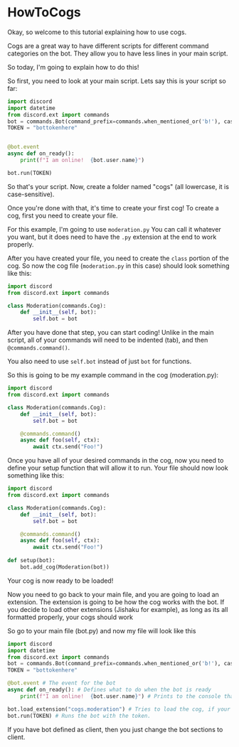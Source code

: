 # HowToCogs

Okay, so welcome to this tutorial explaining how to use cogs.

Cogs are a great way to have different scripts for different command categories on the bot. They allow you to have less lines in your main script.

So today, I'm going to explain how to do this!

So first, you need to look at your main script.
Lets say this is your script so far:

```py
import discord
import datetime
from discord.ext import commands
bot = commands.Bot(command_prefix=commands.when_mentioned_or('b!'), case_insensitive=True)
TOKEN = "bottokenhere"


@bot.event
async def on_ready():
    print(f"I am online!  {bot.user.name}")

bot.run(TOKEN)
```

So that's your script.
Now, create a folder named "cogs" (all lowercase, it is case-sensitive).

Once you're done with that, it's time to create your first cog!
To create a cog, first you need to create your file.

For this example, I'm going to use ```moderation.py```
You can call it whatever you want, but it does need to have the ```.py``` extension at the end to work properly.

After you have created your file, you need to create the ```class``` portion of the cog.
So now the cog file (```moderation.py``` in this case) should look something like this:

```py
import discord
from discord.ext import commands

class Moderation(commands.Cog):
    def __init__(self, bot):
        self.bot = bot
```

After you have done that step, you can start coding!
Unlike in the main script, all of your commands will need to be indented (tab), and then ```@commands.command()```.

You also need to use ```self.bot``` instead of just ```bot``` for functions.

So this is going to be my example command in the cog (moderation.py):

```py
import discord
from discord.ext import commands

class Moderation(commands.Cog):
    def __init__(self, bot):
        self.bot = bot

    @commands.command()
    async def foo(self, ctx):
        await ctx.send("Foo!")
```

Once you have all of your desired commands in the cog, now you need to define your setup function that will allow it to run.
Your file should now look something like this:

```py
import discord
from discord.ext import commands

class Moderation(commands.Cog):
    def __init__(self, bot):
        self.bot = bot

    @commands.command()
    async def foo(self, ctx):
        await ctx.send("Foo!")
        
def setup(bot):
    bot.add_cog(Moderation(bot))
```

Your cog is now ready to be loaded!

Now you need to go back to your main file, and you are going to load an extension.
The extension is going to be how the cog works with the bot.
If you decide to load other extensions (Jishaku for example), as long as its all formatted properly, your cogs should work

So go to your main file (bot.py)
and now my file will look like this

```py
import discord
import datetime
from discord.ext import commands
bot = commands.Bot(command_prefix=commands.when_mentioned_or('b!'), case_insensitive=True)
TOKEN = "bottokenhere"

@bot.event # The event for the bot
async def on_ready(): # Defines what to do when the bot is ready
    print(f"I am online!  {bot.user.name}") # Prints to the console that the bot is online

bot.load_extension("cogs.moderation") # Tries to load the cog, if your cog has syntax errors, the bot will most likely crash.
bot.run(TOKEN) # Runs the bot with the token.
```

If you have bot defined as client, then you just change the bot sections to client.
